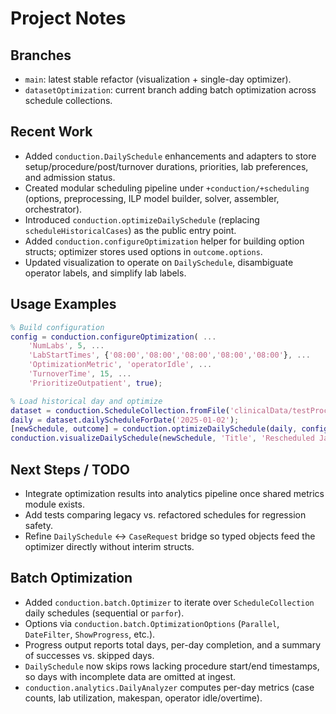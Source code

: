# Project Notes

## Branches
- `main`: latest stable refactor (visualization + single-day optimizer).
- `datasetOptimization`: current branch adding batch optimization across schedule collections.

## Recent Work
- Added `conduction.DailySchedule` enhancements and adapters to store setup/procedure/post/turnover durations, priorities, lab preferences, and admission status.
- Created modular scheduling pipeline under `+conduction/+scheduling` (options, preprocessing, ILP model builder, solver, assembler, orchestrator).
- Introduced `conduction.optimizeDailySchedule` (replacing `scheduleHistoricalCases`) as the public entry point.
- Added `conduction.configureOptimization` helper for building option structs; optimizer stores used options in `outcome.options`.
- Updated visualization to operate on `DailySchedule`, disambiguate operator labels, and simplify lab labels.

## Usage Examples
```matlab
% Build configuration
config = conduction.configureOptimization( ...
    'NumLabs', 5, ...
    'LabStartTimes', {'08:00','08:00','08:00','08:00','08:00'}, ...
    'OptimizationMetric', 'operatorIdle', ...
    'TurnoverTime', 15, ...
    'PrioritizeOutpatient', true);

% Load historical day and optimize
dataset = conduction.ScheduleCollection.fromFile('clinicalData/testProcedureDurations-7day.xlsx');
daily = dataset.dailyScheduleForDate('2025-01-02');
[newSchedule, outcome] = conduction.optimizeDailySchedule(daily, config);
conduction.visualizeDailySchedule(newSchedule, 'Title', 'Rescheduled Jan 2, 2025');
```

## Next Steps / TODO
- Integrate optimization results into analytics pipeline once shared metrics module exists.
- Add tests comparing legacy vs. refactored schedules for regression safety.
- Refine `DailySchedule` <-> `CaseRequest` bridge so typed objects feed the optimizer directly without interim structs.

## Batch Optimization
- Added `conduction.batch.Optimizer` to iterate over `ScheduleCollection` daily schedules (sequential or `parfor`).
- Options via `conduction.batch.OptimizationOptions` (`Parallel`, `DateFilter`, `ShowProgress`, etc.).
- Progress output reports total days, per-day completion, and a summary of successes vs. skipped days.
- `DailySchedule` now skips rows lacking procedure start/end timestamps, so days with incomplete data are omitted at ingest.
- `conduction.analytics.DailyAnalyzer` computes per-day metrics (case counts, lab utilization, makespan, operator idle/overtime).
